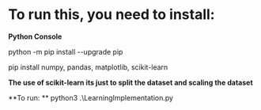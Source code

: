 # To run this, you need to install:
**Python Console**

python -m pip install 
--upgrade pip

pip install numpy, pandas, matplotlib, scikit-learn

**The use of scikit-learn its just to split the dataset and scaling the dataset**

**To run: ** python3 .\LearningImplementation.py
